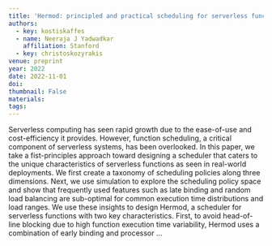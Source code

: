 ```yaml
---
title: 'Hermod: principled and practical scheduling for serverless functions'
authors:
  - key: kostiskaffes
  - name: Neeraja J Yadwadkar
    affiliation: Stanford
  - key: christoskozyrakis
venue: preprint
year: 2022
date: 2022-11-01
doi: 
thumbnail: False
materials:
tags:
---
```

Serverless computing has seen rapid growth due to the ease-of-use and cost-efficiency it provides. However, function scheduling, a critical component of serverless systems, has been overlooked. In this paper, we take a fist-principles approach toward designing a scheduler that caters to the unique characteristics of serverless functions as seen in real-world deployments. We first create a taxonomy of scheduling policies along three dimensions. Next, we use simulation to explore the scheduling policy space and show that frequently used features such as late binding and random load balancing are sub-optimal for common execution time distributions and load ranges. We use these insights to design Hermod, a scheduler for serverless functions with two key characteristics. First, to avoid head-of-line blocking due to high function execution time variability, Hermod uses a combination of early binding and processor …
